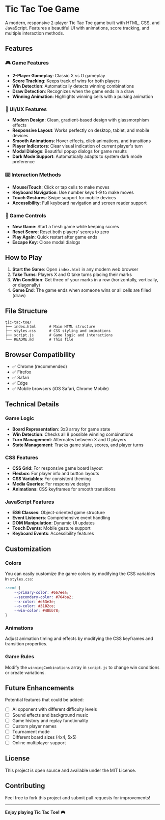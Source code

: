 # Tic Tac Toe Game

A modern, responsive 2-player Tic Tac Toe game built with HTML, CSS, and JavaScript. Features a beautiful UI with animations, score tracking, and multiple interaction methods.

## Features

### 🎮 Game Features
- **2-Player Gameplay**: Classic X vs O gameplay
- **Score Tracking**: Keeps track of wins for both players
- **Win Detection**: Automatically detects winning combinations
- **Draw Detection**: Recognizes when the game ends in a draw
- **Winning Animation**: Highlights winning cells with a pulsing animation

### 🎨 UI/UX Features
- **Modern Design**: Clean, gradient-based design with glassmorphism effects
- **Responsive Layout**: Works perfectly on desktop, tablet, and mobile devices
- **Smooth Animations**: Hover effects, click animations, and transitions
- **Player Indicators**: Clear visual indication of current player's turn
- **Modal Dialogs**: Beautiful popup dialogs for game results
- **Dark Mode Support**: Automatically adapts to system dark mode preference

### ⌨️ Interaction Methods
- **Mouse/Touch**: Click or tap cells to make moves
- **Keyboard Navigation**: Use number keys 1-9 to make moves
- **Touch Gestures**: Swipe support for mobile devices
- **Accessibility**: Full keyboard navigation and screen reader support

### 🎯 Game Controls
- **New Game**: Start a fresh game while keeping scores
- **Reset Score**: Reset both players' scores to zero
- **Play Again**: Quick restart after game ends
- **Escape Key**: Close modal dialogs

## How to Play

1. **Start the Game**: Open `index.html` in any modern web browser
2. **Take Turns**: Players X and O take turns placing their marks
3. **Win Condition**: Get three of your marks in a row (horizontally, vertically, or diagonally)
4. **Game End**: The game ends when someone wins or all cells are filled (draw)

## File Structure

```
tic-tac-toe/
├── index.html      # Main HTML structure
├── styles.css      # CSS styling and animations
├── script.js       # Game logic and interactions
└── README.md       # This file
```

## Browser Compatibility

- ✅ Chrome (recommended)
- ✅ Firefox
- ✅ Safari
- ✅ Edge
- ✅ Mobile browsers (iOS Safari, Chrome Mobile)

## Technical Details

### Game Logic
- **Board Representation**: 3x3 array for game state
- **Win Detection**: Checks all 8 possible winning combinations
- **Turn Management**: Alternates between X and O players
- **State Management**: Tracks game state, scores, and player turns

### CSS Features
- **CSS Grid**: For responsive game board layout
- **Flexbox**: For player info and button layouts
- **CSS Variables**: For consistent theming
- **Media Queries**: For responsive design
- **Animations**: CSS keyframes for smooth transitions

### JavaScript Features
- **ES6 Classes**: Object-oriented game structure
- **Event Listeners**: Comprehensive event handling
- **DOM Manipulation**: Dynamic UI updates
- **Touch Events**: Mobile gesture support
- **Keyboard Events**: Accessibility features

## Customization

### Colors
You can easily customize the game colors by modifying the CSS variables in `styles.css`:

```css
:root {
    --primary-color: #667eea;
    --secondary-color: #764ba2;
    --x-color: #e53e3e;
    --o-color: #3182ce;
    --win-color: #48bb78;
}
```

### Animations
Adjust animation timing and effects by modifying the CSS keyframes and transition properties.

### Game Rules
Modify the `winningCombinations` array in `script.js` to change win conditions or create variations.

## Future Enhancements

Potential features that could be added:
- [ ] AI opponent with different difficulty levels
- [ ] Sound effects and background music
- [ ] Game history and replay functionality
- [ ] Custom player names
- [ ] Tournament mode
- [ ] Different board sizes (4x4, 5x5)
- [ ] Online multiplayer support

## License

This project is open source and available under the MIT License.

## Contributing

Feel free to fork this project and submit pull requests for improvements!

---

**Enjoy playing Tic Tac Toe! 🎮**
